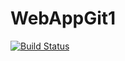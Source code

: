 # WebAppGit1
[![Build Status](https://dev.azure.com/pcpravin2309/Agile%20Project/_apis/build/status%2Fprafulpravin.WebAppGit?branchName=master)](https://dev.azure.com/pcpravin2309/Agile%20Project/_build/latest?definitionId=3&branchName=master)
